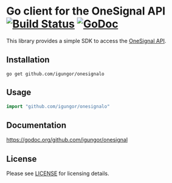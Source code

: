 # Go client for the OneSignal API [![Build Status](https://travis-ci.org/igungor/onesignal-go.svg?branch=master)](https://travis-ci.org/igungor/onesignal-go) [![GoDoc](https://godoc.org/github.com/igungor/onesignal-go?status.svg)](https://godoc.org/github.com/igungor/onesignal-go)

This library provides a simple SDK to access the [OneSignal API](https://documentation.onesignal.com/docs/server-api-overview).

## Installation

```
go get github.com/igungor/onesignalo
```

## Usage

```go
import "github.com/igungor/onesignalo"
```

## Documentation

https://godoc.org/github.com/igungor/onesignal

## License

Please see [LICENSE](/LICENSE) for licensing details. 
